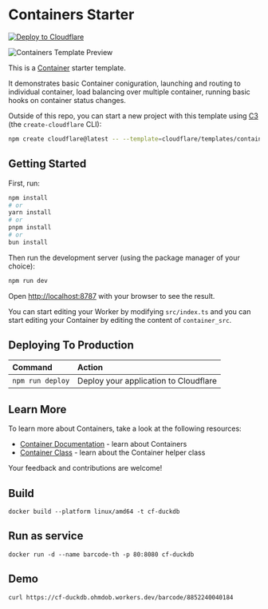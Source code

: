 # Containers Starter

[![Deploy to Cloudflare](https://deploy.workers.cloudflare.com/button)](https://deploy.workers.cloudflare.com/?url=https://github.com/cloudflare/templates/tree/main/containers-template)

![Containers Template Preview](https://imagedelivery.net/_yJ02hpOMj_EnGvsU2aygw/5aba1fb7-b937-46fd-fa67-138221082200/public)

<!-- dash-content-start -->

This is a [Container](https://developers.cloudflare.com/containers/) starter template.

It demonstrates basic Container coniguration, launching and routing to individual container, load balancing over multiple container, running basic hooks on container status changes.

<!-- dash-content-end -->

Outside of this repo, you can start a new project with this template using [C3](https://developers.cloudflare.com/pages/get-started/c3/) (the `create-cloudflare` CLI):

```bash
npm create cloudflare@latest -- --template=cloudflare/templates/containers-template
```

## Getting Started

First, run:

```bash
npm install
# or
yarn install
# or
pnpm install
# or
bun install
```

Then run the development server (using the package manager of your choice):

```bash
npm run dev
```

Open [http://localhost:8787](http://localhost:8787) with your browser to see the result.

You can start editing your Worker by modifying `src/index.ts` and you can start
editing your Container by editing the content of `container_src`.

## Deploying To Production

| Command          | Action                                |
| :--------------- | :------------------------------------ |
| `npm run deploy` | Deploy your application to Cloudflare |

## Learn More

To learn more about Containers, take a look at the following resources:

- [Container Documentation](https://developers.cloudflare.com/containers/) - learn about Containers
- [Container Class](https://github.com/cloudflare/containers) - learn about the Container helper class

Your feedback and contributions are welcome!


## Build 
`docker build --platform linux/amd64 -t cf-duckdb`

## Run as service
`docker run -d --name barcode-th -p 80:8080 cf-duckdb`

## Demo
`curl https://cf-duckdb.ohmdob.workers.dev/barcode/8852240040184`